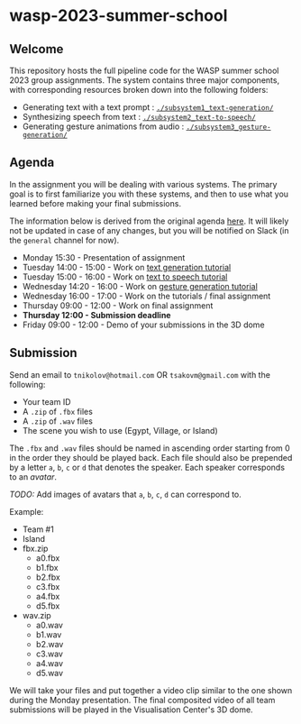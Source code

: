 # wasp-2023-summer-school

## Welcome

This repository hosts the full pipeline code for the WASP summer school 2023 group assignments. The system contains three major components, with corresponding resources broken down into the following folders:

- Generating text with a text prompt : [`./subsystem1_text-generation/`](https://github.com/Svito-zar/wasp-2023-summer-school/tree/main/subsystem1_text-generation)
- Synthesizing speech from text : [`./subsystem2_text-to-speech/`](https://github.com/Svito-zar/wasp-2023-summer-school/tree/main/subsystem2_text-to-speech)
- Generating gesture animations from audio : [`./subsystem3_gesture-generation/`](https://github.com/Svito-zar/wasp-2023-summer-school/tree/main/subsystem3_gesture-generation)

## Agenda
In the assignment you will be dealing with various systems. The primary goal is to first familiarize you with these systems, and then to use what you learned before making your final submissions.

The information below is derived from the original agenda [here](https://internal.wasp-sweden.org/event/wasp-summer-school-synthesis-of-human-communication-2023/). It will likely not be updated in case of any changes, but you will be notified on Slack (in the `general` channel for now).

- Monday 15:30 - Presentation of assignment
- Tuesday 14:00 - 15:00 - Work on [text generation tutorial](https://github.com/Svito-zar/wasp-2023-summer-school/tree/main/subsystem1_text-generation)
- Tuesday 15:00 - 16:00 - Work on [text to speech tutorial](https://github.com/Svito-zar/wasp-2023-summer-school/tree/main/subsystem2_text-to-speech)
- Wednesday 14:20 - 16:00 - Work on [gesture generation tutorial](https://github.com/Svito-zar/wasp-2023-summer-school/tree/main/subsystem3_gesture-generation)
- Wednesday 16:00 - 17:00 - Work on the tutorials / final assignment
- Thursday 09:00 - 12:00 - Work on final assignment
- **Thursday 12:00 - Submission deadline**
- Friday 09:00 - 12:00 - Demo of your submissions in the 3D dome



## Submission
Send an email to `tnikolov@hotmail.com` OR `tsakovm@gmail.com` with the following:
- Your team ID
- A `.zip` of `.fbx` files
- A `.zip` of `.wav` files
- The scene you wish to use (Egypt, Village, or Island)

The `.fbx` and `.wav` files should be named in ascending order starting from 0 in the order they should be played back. Each file should also be prepended by a letter `a`, `b`, `c` or `d` that denotes the speaker. Each speaker corresponds to an *avatar*.

*TODO:* Add images of avatars that `a`, `b`, `c`, `d` can correspond to.

Example:
- Team #1
- Island
- fbx.zip
    - a0.fbx
    - b1.fbx
    - b2.fbx
    - c3.fbx
    - a4.fbx
    - d5.fbx
- wav.zip
    - a0.wav
    - b1.wav
    - b2.wav
    - c3.wav
    - a4.wav
    - d5.wav

We will take your files and put together a video clip similar to the one shown during the Monday presentation. The final composited video of all team submissions will be played in the Visualisation Center's 3D dome.
